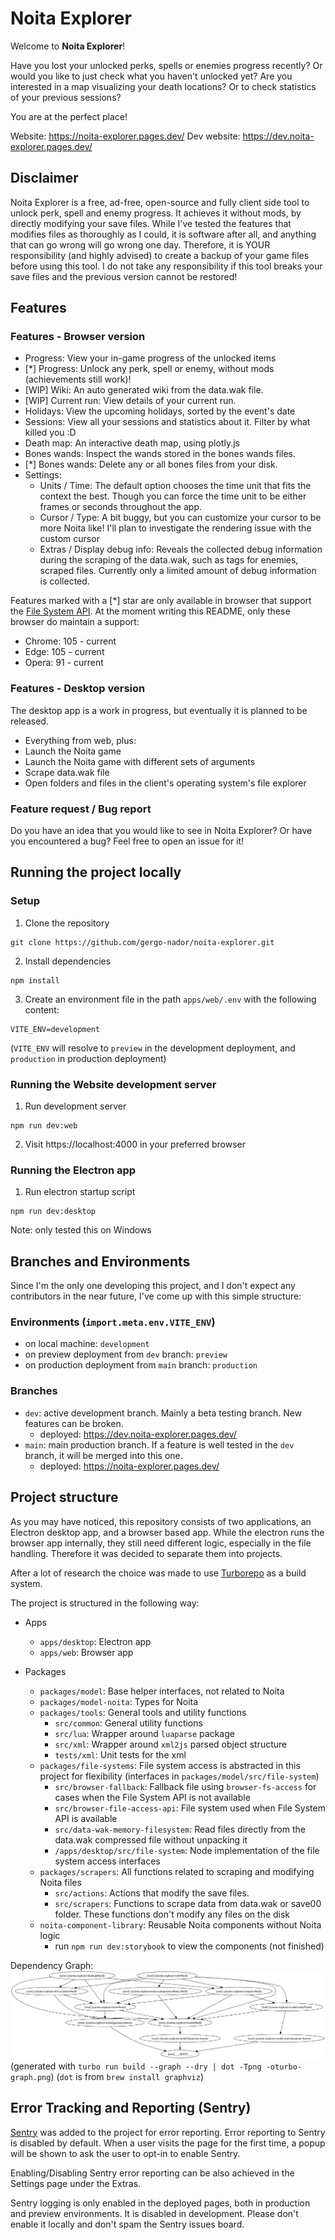 # Noita Explorer

Welcome to **Noita Explorer**!

Have you lost your unlocked perks, spells or enemies progress recently? 
Or would you like to just check what you haven't unlocked yet? Are you
interested in a map visualizing your death locations? Or to check statistics of
your previous sessions? 

You are at the perfect place!

Website: https://noita-explorer.pages.dev/
Dev website: https://dev.noita-explorer.pages.dev/

## Disclaimer

Noita Explorer is a free, ad-free, open-source and fully client side tool to unlock perk, 
spell and enemy progress.
It achieves it without mods, by directly modifying your save files. 
While I've tested the features that modifies files as thoroughly as I could, it is software after all, 
and anything that can go wrong will go wrong one day. 
Therefore, it is YOUR responsibility (and highly advised) to create a backup of your game
files before using this tool. 
I do not take any responsibility if this tool breaks your save files and the previous 
version cannot be restored!


## Features

### Features - Browser version

- Progress: View your in-game progress of the unlocked items
- [*] Progress: Unlock any perk, spell or enemy, without mods (achievements still work)!
- [WIP] Wiki: An auto generated wiki from the data.wak file.
- [WIP] Current run: View details of your current run.
- Holidays: View the upcoming holidays, sorted by the event's date
- Sessions: View all your sessions and statistics about it. Filter by what killed you :D
- Death map: An interactive death map, using plotly.js
- Bones wands: Inspect the wands stored in the bones wands files. 
- [*] Bones wands: Delete any or all bones files from your disk.
- Settings: 
  - Units / Time: The default option chooses the time unit that fits the context the best. Though you can force the time unit to be either frames or seconds throughout the app.
  - Cursor / Type: A bit buggy, but you can customize your cursor to be more Noita like! I'll plan to investigate the rendering issue with the custom cursor
  - Extras / Display debug info: Reveals the collected debug information during the scraping of the data.wak, such as tags for enemies, scraped files. Currently only a limited amount of debug information is collected.

Features marked with a [*] star are only available in browser that support the [File System API](https://caniuse.com/native-filesystem-api).
At the moment writing this README, only these browser do maintain a support:
- Chrome: 105 - current
- Edge: 105 - current
- Opera: 91 - current

### Features - Desktop version

The desktop app is a work in progress, but eventually it is planned to be released.

- Everything from web, plus:
- Launch the Noita game
- Launch the Noita game with different sets of arguments
- Scrape data.wak file
- Open folders and files in the client's operating system's file explorer


### Feature request / Bug report

Do you have an idea that you would like to see in Noita Explorer? Or have you encountered
a bug? Feel free to open an issue for it!


## Running the project locally

### Setup

1. Clone the repository

```shell
git clone https://github.com/gergo-nador/noita-explorer.git
```

2. Install dependencies

```shell
npm install
```

3. Create an environment file in the path `apps/web/.env` with the following content:

```dotenv
VITE_ENV=development
```

(`VITE_ENV` will resolve to `preview` in the development deployment, and `production` in production deployment)

### Running the Website development server

1. Run development server

```shell
npm run dev:web
```

2. Visit https://localhost:4000 in your preferred browser

### Running the Electron app

1. Run electron startup script
```shell
npm run dev:desktop
```

Note: only tested this on Windows


## Branches and Environments

Since I'm the only one developing this project, and I don't expect any contributors
in the near future, I've come up with this simple structure:

### Environments (`import.meta.env.VITE_ENV`)

- on local machine: `development`
- on preview deployment from `dev` branch: `preview`
- on production deployment from `main` branch: `production`

### Branches

- `dev`: active development branch. Mainly a beta testing branch. New features can be broken.
  - deployed: https://dev.noita-explorer.pages.dev/
- `main`: main production branch. If a feature is well tested in the `dev` branch, it will be merged into this one.
  - deployed: https://noita-explorer.pages.dev/


## Project structure

As you may have noticed, this repository consists of two applications,
an Electron desktop app, and a browser based app. While the electron 
runs the browser app internally, they still need different logic, especially
in the file handling. Therefore it was decided to separate them into projects.

After a lot of research the choice was made to use [Turborepo](https://turborepo.com/)
as a build system.

The project is structured in the following way:

- Apps
  - `apps/desktop`: Electron app
  - `apps/web`: Browser app

- Packages
  - `packages/model`: Base helper interfaces, not related to Noita
  - `packages/model-noita`: Types for Noita
  - `packages/tools`: General tools and utility functions
    - `src/common`: General utility functions
    - `src/lua`: Wrapper around `luaparse` package
    - `src/xml`: Wrapper around `xml2js` parsed object structure
    - `tests/xml`: Unit tests for the xml 
  - `packages/file-systems`: File system access is abstracted in this project for flexibility (interfaces in `packages/model/src/file-system`)
    - `src/browser-fallback`: Fallback file using `browser-fs-access` for cases when the File System API is not available
    - `src/browser-file-access-api`: File system used when File System API is available
    - `src/data-wak-memory-filesystem`: Read files directly from the data.wak compressed file without unpacking it
    - `/apps/desktop/src/file-system`: Node implementation of the file system access interfaces
  - `packages/scrapers`: All functions related to scraping and modifying Noita files 
    - `src/actions`: Actions that modify the save files.
    - `src/scrapers`: Functions to scrape data from data.wak or save00 folder. These functions don't modify any files on the disk
  - `noita-component-library`: Reusable Noita components without Noita logic
    - run `npm run dev:storybook` to view the components (not finished)

Dependency Graph:
<img src="turbo-graph.png">
(generated with `turbo run build --graph --dry | dot -Tpng -oturbo-graph.png`)
(`dot` is from `brew install graphviz`)


## Error Tracking and Reporting (Sentry)

[Sentry](https://sentry.io/welcome/) was added to the project for error reporting.
Error reporting to Sentry is disabled by default. When a user visits the page 
for the first time, a popup will be shown to ask the user to opt-in to enable Sentry. 

Enabling/Disabling Sentry error reporting can be also achieved in the Settings 
page under the Extras.

Sentry logging is only enabled in the deployed pages, both in production and 
preview environments. It is disabled in development. Please don't enable it
locally and don't spam the Sentry issues board.